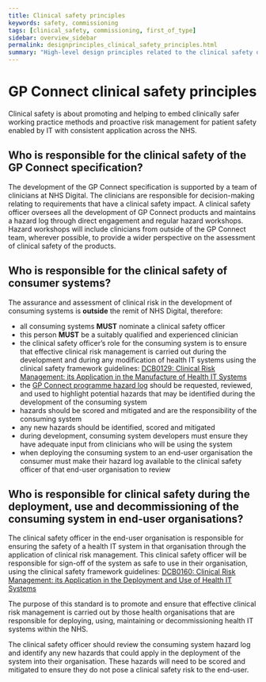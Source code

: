 ```yaml
---
title: Clinical safety principles
keywords: safety, commissioning
tags: [clinical_safety, commissioning, first_of_type]
sidebar: overview_sidebar
permalink: designprinciples_clinical_safety_principles.html
summary: "High-level design principles related to the clinical safety of the system"
---
```


# GP Connect clinical safety principles
Clinical safety is about promoting and helping to embed clinically safer working practice methods and proactive risk management for patient safety enabled by IT with consistent application across the NHS.

## Who is responsible for the clinical safety of the GP Connect specification?
The development of the GP Connect specification is supported by a team of clinicians at NHS Digital. The clinicians are responsible for decision-making relating to requirements that have a clinical safety impact. A clinical safety officer oversees all the development of GP Connect products and maintains a hazard log through direct engagement and regular hazard workshops. Hazard workshops will include clinicians from outside of the GP Connect team, wherever possible, to provide a wider perspective on the assessment of clinical safety of the products.

## Who is responsible for the clinical safety of consumer systems?
The assurance and assessment of clinical risk in the development of consuming systems is **outside** the remit of NHS Digital, therefore:
* all consuming systems **MUST** nominate a clinical safety officer
* this person **MUST** be a suitably qualified and experienced clinician
* the clinical safety officer’s role for the consuming system is to ensure that effective clinical risk management is carried out during the development and during any modification of health IT systems using the clinical safety framework guidelines: [DCB0129: Clinical Risk Management: its Application in the Manufacture of Health IT Systems](https://digital.nhs.uk/data-and-information/information-standards/information-standards-and-data-collections-including-extractions/publications-and-notifications/standards-and-collections/dcb0129-clinical-risk-management-its-application-in-the-manufacture-of-health-it-systems)
* the [GP Connect programme hazard log](downloads/clinical_safety/GP_Connect_Hazard_Log-Consumers_placeholder.xlsx) should be requested, reviewed, and used to highlight potential hazards that may be identified during the development of the consuming system
* hazards should be scored and mitigated and are the responsibility of the consuming system
* any new hazards should be identified, scored and mitigated
* during development, consuming system developers must ensure they have adequate input from clinicians who will be using the system
* when deploying the consuming system to an end-user organisation the consumer must make their hazard log available to the clinical safety officer of that end-user organisation to review

## Who is responsible for clinical safety during the deployment, use and decommissioning of the consuming system in end-user organisations?
The clinical safety officer in the end-user organisation is responsible for ensuring the safety of a health IT system in that organisation through the application of clinical risk management. This clinical safety officer will be responsible for sign-off of the system as safe to use in their organisation, using the clinical safety framework guidelines: [DCB0160: Clinical Risk Management: its Application in the Deployment and Use of Health IT Systems](https://digital.nhs.uk/data-and-information/information-standards/information-standards-and-data-collections-including-extractions/publications-and-notifications/standards-and-collections/dcb0160-clinical-risk-management-its-application-in-the-deployment-and-use-of-health-it-systems)

The purpose of this standard is to promote and ensure that effective clinical risk management is carried out by those health organisations that are responsible for deploying, using, maintaining or decommissioning health IT systems within the NHS.

The clinical safety officer should review the consuming system hazard log and identify any new hazards that could apply in the deployment of the system into their organisation. These hazards will need to be scored and mitigated to ensure they do not pose a clinical safety risk to the end-user.

